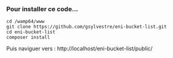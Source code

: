 ### Pour installer ce code...

```
cd /wamp64/www
git clone https://github.com/gsylvestre/eni-bucket-list.git 
cd eni-bucket-list
composer install
```

Puis naviguer vers : http://localhost/eni-bucket-list/public/